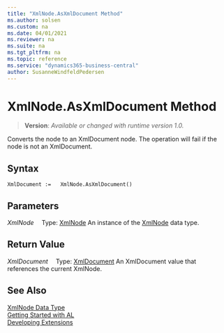 ```yaml
---
title: "XmlNode.AsXmlDocument Method"
ms.author: solsen
ms.custom: na
ms.date: 04/01/2021
ms.reviewer: na
ms.suite: na
ms.tgt_pltfrm: na
ms.topic: reference
ms.service: "dynamics365-business-central"
author: SusanneWindfeldPedersen
---
```

[//]: # (START>DO_NOT_EDIT)
[//]: # (IMPORTANT:Do not edit any of the content between here and the END>DO_NOT_EDIT.)
[//]: # (Any modifications should be made in the .xml files in the ModernDev repo.)
# XmlNode.AsXmlDocument Method
> **Version**: _Available or changed with runtime version 1.0._

Converts the node to an XmlDocument node. The operation will fail if the node is not an XmlDocument.


## Syntax
```
XmlDocument :=   XmlNode.AsXmlDocument()
```

## Parameters
*XmlNode*
&emsp;Type: [XmlNode](xmlnode-data-type.md)
An instance of the [XmlNode](xmlnode-data-type.md) data type.

## Return Value
*XmlDocument*
&emsp;Type: [XmlDocument](../xmldocument/xmldocument-data-type.md)
An XmlDocument value that references the current XmlNode.


[//]: # (IMPORTANT: END>DO_NOT_EDIT)
## See Also
[XmlNode Data Type](xmlnode-data-type.md)  
[Getting Started with AL](../../devenv-get-started.md)  
[Developing Extensions](../../devenv-dev-overview.md)